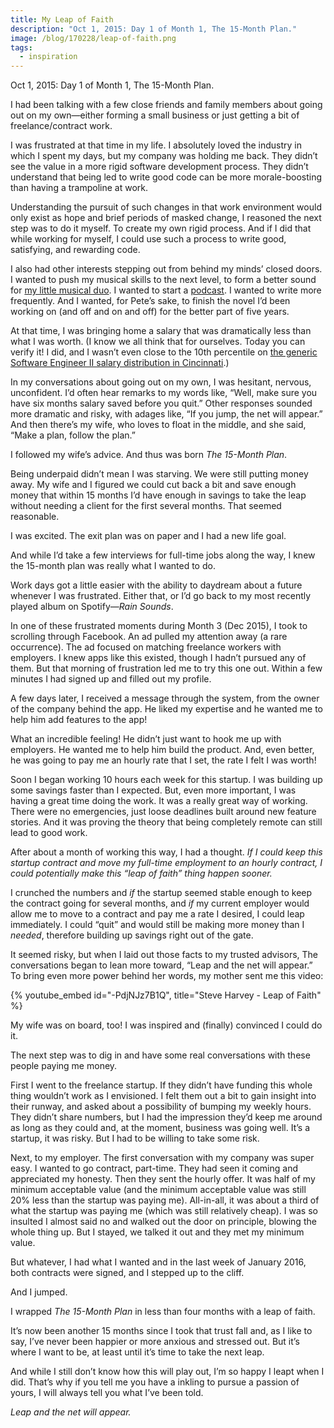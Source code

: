 ```yaml
---
title: My Leap of Faith
description: "Oct 1, 2015: Day 1 of Month 1, The 15-Month Plan."
image: /blog/170228/leap-of-faith.png
tags:
  - inspiration
---
```


Oct 1, 2015: Day 1 of Month 1, The 15-Month Plan.

I had been talking with a few close friends and family members about going out on my own—either forming a small business or just getting a bit of freelance/contract work.

I was frustrated at that time in my life. I absolutely loved the industry in which I spent my days, but my company was holding me back. They didn’t see the value in a more rigid software development process. They didn’t understand that being led to write good code can be more morale-boosting than having a trampoline at work.

Understanding the pursuit of such changes in that work environment would only exist as hope and brief periods of masked change, I reasoned the next step was to do it myself. To create my own rigid process. And if I did that while working for myself, I could use such a process to write good, satisfying, and rewarding code.

I also had other interests stepping out from behind my minds’ closed doors. I wanted to push my musical skills to the next level, to form a better sound for [my little musical duo](https://www.facebook.com/stitchesandseamsband/%27). I wanted to start a [podcast](http://squirrelstories.fm/). I wanted to write more frequently. And I wanted, for Pete’s sake, to finish the novel I’d been working on (and off and on and off) for the better part of five years.

At that time, I was bringing home a salary that was dramatically less than what I was worth. (I know we all think that for ourselves. Today you can verify it! I did, and I wasn’t even close to the 10th percentile on [the generic Software Engineer II salary distribution in Cincinnati](http://swz.salary.com/SalaryWizard/Software-Engineer-II-Salary-Details-45202-Cincinnati-OH.aspx).)

In my conversations about going out on my own, I was hesitant, nervous, unconfident. I’d often hear remarks to my words like, “Well, make sure you have six months salary saved before you quit.” Other responses sounded more dramatic and risky, with adages like, “If you jump, the net will appear.” And then there’s my wife, who loves to float in the middle, and she said, “Make a plan, follow the plan.”

I followed my wife’s advice. And thus was born _The 15-Month Plan_.

Being underpaid didn’t mean I was starving. We were still putting money away. My wife and I figured we could cut back a bit and save enough money that within 15 months I’d have enough in savings to take the leap without needing a client for the first several months. That seemed reasonable.

I was excited. The exit plan was on paper and I had a new life goal.

And while I’d take a few interviews for full-time jobs along the way, I knew the 15-month plan was really what I wanted to do.

Work days got a little easier with the ability to daydream about a future whenever I was frustrated. Either that, or I’d go back to my most recently played album on Spotify—_Rain Sounds_.

In one of these frustrated moments during Month 3 (Dec 2015), I took to scrolling through Facebook. An ad pulled my attention away (a rare occurrence). The ad focused on matching freelance workers with employers. I knew apps like this existed, though I hadn’t pursued any of them. But that morning of frustration led me to try this one out. Within a few minutes I had signed up and filled out my profile.

A few days later, I received a message through the system, from the owner of the company behind the app. He liked my expertise and he wanted me to help him add features to the app!

What an incredible feeling! He didn’t just want to hook me up with employers. He wanted me to help him build the product. And, even better, he was going to pay me an hourly rate that I set, the rate I felt I was worth!

Soon I began working 10 hours each week for this startup. I was building up some savings faster than I expected. But, even more important, I was having a great time doing the work. It was a really great way of working. There were no emergencies, just loose deadlines built around new feature stories. And it was proving the theory that being completely remote can still lead to good work.

After about a month of working this way, I had a thought. _If I could keep this startup contract and move my full-time employment to an hourly contract, I could potentially make this “leap of faith” thing happen sooner._

I crunched the numbers and _if_ the startup seemed stable enough to keep the contract going for several months, and _if_ my current employer would allow me to move to a contract and pay me a rate I desired, I could leap immediately. I could “quit” and would still be making more money than I _needed_, therefore building up savings right out of the gate.

It seemed risky, but when I laid out those facts to my trusted advisors, The conversations began to lean more toward, “Leap and the net will appear.” To bring even more power behind her words, my mother sent me this video:

{% youtube_embed
    id="-PdjNJz7B1Q",
    title="Steve Harvey - Leap of Faith" %}

My wife was on board, too! I was inspired and (finally) convinced I could do it.

The next step was to dig in and have some real conversations with these people paying me money.

First I went to the freelance startup. If they didn’t have funding this whole thing wouldn’t work as I envisioned. I felt them out a bit to gain insight into their runway, and asked about a possibility of bumping my weekly hours. They didn’t share numbers, but I had the impression they’d keep me around as long as they could and, at the moment, business was going well. It’s a startup, it was risky. But I had to be willing to take some risk.

Next, to my employer. The first conversation with my company was super easy. I wanted to go contract, part-time. They had seen it coming and appreciated my honesty. Then they sent the hourly offer. It was half of my minimum acceptable value (and the minimum acceptable value was still 20% less than the startup was paying me). All-in-all, it was about a third of what the startup was paying me (which was still relatively cheap). I was so insulted I almost said no and walked out the door on principle, blowing the whole thing up. But I stayed, we talked it out and they met my minimum value.

But whatever, I had what I wanted and in the last week of January 2016, both contracts were signed, and I stepped up to the cliff.

And I jumped.

I wrapped _The 15-Month Plan_ in less than four months with a leap of faith.

It’s now been another 15 months since I took that trust fall and, as I like to say, I’ve never been happier or more anxious and stressed out. But it’s where I want to be, at least until it’s time to take the next leap.

And while I still don’t know how this will play out, I’m so happy I leapt when I did. That’s why if you tell me you have a inkling to pursue a passion of yours, I will always tell you what I’ve been told.

_Leap and the net will appear._
